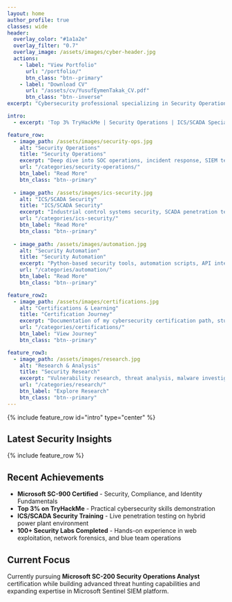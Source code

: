```yaml
---
layout: home
author_profile: true
classes: wide
header:
  overlay_color: "#1a1a2e"
  overlay_filter: "0.7"
  overlay_image: /assets/images/cyber-header.jpg
  actions:
    - label: "View Portfolio"
      url: "/portfolio/"
      btn_class: "btn--primary"
    - label: "Download CV"
      url: "/assets/cv/YusufEymenTakak_CV.pdf"
      btn_class: "btn--inverse"
excerpt: "Cybersecurity professional specializing in Security Operations, SCADA/ICS security, and automation development. Sharing insights on threat hunting, incident response, and security research."

intro:
  - excerpt: 'Top 3% TryHackMe | Security Operations | ICS/SCADA Specialist | Python Automation Developer'

feature_row:
  - image_path: /assets/images/security-ops.jpg
    alt: "Security Operations"
    title: "Security Operations"
    excerpt: "Deep dive into SOC operations, incident response, SIEM technologies, and threat hunting methodologies using Microsoft Sentinel and other enterprise tools."
    url: "/categories/security-operations/"
    btn_label: "Read More"
    btn_class: "btn--primary"
    
  - image_path: /assets/images/ics-security.jpg
    alt: "ICS/SCADA Security"
    title: "ICS/SCADA Security"
    excerpt: "Industrial control systems security, SCADA penetration testing, OT network analysis, and critical infrastructure protection insights."
    url: "/categories/ics-security/"
    btn_label: "Read More" 
    btn_class: "btn--primary"
    
  - image_path: /assets/images/automation.jpg
    alt: "Security Automation"
    title: "Security Automation"
    excerpt: "Python-based security tools, automation scripts, API integrations, and custom solutions for cybersecurity workflows and threat intelligence."
    url: "/categories/automation/"
    btn_label: "Read More"
    btn_class: "btn--primary"

feature_row2:
  - image_path: /assets/images/certifications.jpg
    alt: "Certifications & Learning"
    title: "Certification Journey"
    excerpt: "Documentation of my cybersecurity certification path, study guides, lab setups, and practical exercises for Microsoft security technologies."
    url: "/categories/certifications/"
    btn_label: "View Journey"
    btn_class: "btn--primary"

feature_row3:
  - image_path: /assets/images/research.jpg
    alt: "Research & Analysis"
    title: "Security Research"
    excerpt: "Vulnerability research, threat analysis, malware investigation, and security tool development with practical case studies."
    url: "/categories/research/"
    btn_label: "Explore Research"
    btn_class: "btn--primary"
---
```


{% include feature_row id="intro" type="center" %}

## Latest Security Insights

{% include feature_row %}

## Recent Achievements

- **Microsoft SC-900 Certified** - Security, Compliance, and Identity Fundamentals
- **Top 3% on TryHackMe** - Practical cybersecurity skills demonstration
- **ICS/SCADA Security Training** - Live penetration testing on hybrid power plant environment
- **100+ Security Labs Completed** - Hands-on experience in web exploitation, network forensics, and blue team operations

## Current Focus

Currently pursuing **Microsoft SC-200 Security Operations Analyst** certification while building advanced threat hunting capabilities and expanding expertise in Microsoft Sentinel SIEM platform.
